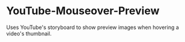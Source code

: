 # YouTube-Mouseover-Preview
Uses YouTube's storyboard to show preview images when hovering a video's thumbnail.

